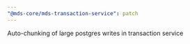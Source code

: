 ```yaml
---
"@mds-core/mds-transaction-service": patch
---
```


Auto-chunking of large postgres writes in transaction service
